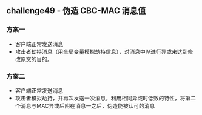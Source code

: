 ## challenge49 - 伪造 CBC-MAC 消息值

### 方案一

- 客户端正常发送消息
- 攻击者劫持消息（用全局变量模拟劫持信息），对消息中IV进行异或来达到修改原文的目的。

### 方案二

- 客户端正常发送消息
- 攻击者模拟劫持，并再次发送一次消息，利用相同异或时低效的特性，将第二个消息与MAC异或后附在消息一之后，伪造能被认可的消息